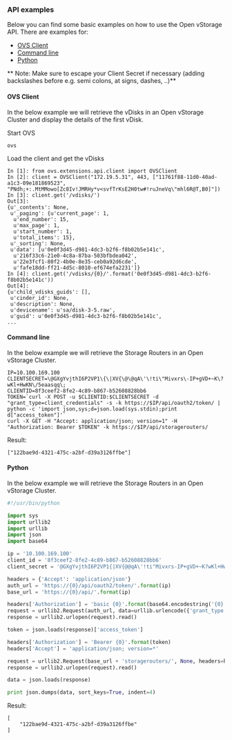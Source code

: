 ### API examples
Below you can find some basic examples on how to use the Open vStorage API. There are examples for:
* [OVS Client](ovsclient)
* [Command line](commandline)
* [Python](python)

** Note: Make sure to escape your Client Secret if necessary (adding backslashes before e.g. semi colons, at signs, dashes, ..)**

#### <a name="ovsclient"></a>OVS Client
In the below example we will retrieve the vDisks in an Open vStorage Cluster and display the details of the first vDisk.

Start OVS
```
ovs
```
Load the client and get the vDisks
```
In [1]: from ovs.extensions.api.client import OVSClient
In [2]: client = OVSClient("172.19.5.31", 443, ["11761f88-11d0-40ad-a1c3-09e181869523", "PNdh;+:.MtMMowo[Zc8Iv!JMRHy*v<svfTrKsE2H0tw#!ruJneVq\"mhl6R@T,B0]"])
In [3]: client.get('/vdisks/')
Out[3]:
{u'_contents': None,
 u'_paging': {u'current_page': 1,
  u'end_number': 15,
  u'max_page': 1,
  u'start_number': 1,
  u'total_items': 15},
 u'_sorting': None,
 u'data': [u'0e0f3d45-d981-4dc3-b2f6-f8b02b5e141c',
  u'216f33c6-21e0-4c8a-87ba-503bfbdea042',
  u'22e3fcf1-80f2-4b0e-8e35-ceb0a92d6cde',
  u'fafe18dd-ff21-4d5c-8010-ef674efa2231']}
In [4]: client.get('/vdisks/{0}/'.format('0e0f3d45-d981-4dc3-b2f6-f8b02b5e141c'))
Out[4]:
{u'child_vdisks_guids': [],
 u'cinder_id': None,
 u'description': None,
 u'devicename': u'sa/disk-3-5.raw',
 u'guid': u'0e0f3d45-d981-4dc3-b2f6-f8b02b5e141c',
...
```

#### <a name="commandline"></a>Command line
In the below example we will retrieve the Storage Routers in an Open vStorage Cluster.
```
IP=10.100.169.100
CLIENTSECRET=\@GXgYvjthI6P2VP1\{\|XV{\@\@qA\'\!ti\"Mivxrs\-IP+gVD+~K\?wKl+HwKN\/5eaasqq\;
CLIENTID=8f3ceef2-8fe2-4c89-b867-b52608828bb6
TOKEN=`curl -X POST -u $CLIENTID:$CLIENTSECRET -d "grant_type=client_credentials" -s -k https://$IP/api/oauth2/token/ | python -c 'import json,sys;d=json.load(sys.stdin);print d["access_token"]'`
curl -X GET -H "Accept: application/json; version=1" -H "Authorization: Bearer $TOKEN" -k https://$IP/api/storagerouters/
```

Result:

```
["122bae9d-4321-475c-a2bf-d39a3126ffbe"]
```

#### <a name="python"></a>Python
In the below example we will retrieve the Storage Routers in an Open vStorage Cluster.

```python
#!/usr/bin/python

import sys
import urllib2
import urllib
import json
import base64

ip = '10.100.169.100'
client_id = '8f3ceef2-8fe2-4c89-b867-b52608828bb6'
client_secret = '@GXgYvjthI6P2VP1{|XV{@@qA\'!ti"Mivxrs-IP+gVD+~K?wKl+HwKN/5eaasqq;'

headers = {'Accept': 'application/json'}
auth_url = 'https://{0}/api/oauth2/token/'.format(ip)
base_url = 'https://{0}/api/'.format(ip)

headers['Authorization'] = 'basic {0}'.format(base64.encodestring('{0}:{1}'.format(client_id, client_secret)).strip())
request = urllib2.Request(auth_url, data=urllib.urlencode({'grant_type': 'client_credentials'}), headers=headers)
response = urllib2.urlopen(request).read()

token = json.loads(response)['access_token']

headers['Authorization'] = 'Bearer {0}'.format(token)
headers['Accept'] = 'application/json; version=*'

request = urllib2.Request(base_url + 'storagerouters/', None, headers=headers)
response = urllib2.urlopen(request).read()

data = json.loads(response)

print json.dumps(data, sort_keys=True, indent=4)
```

Result:

```
[
    "122bae9d-4321-475c-a2bf-d39a3126ffbe"
]
```
